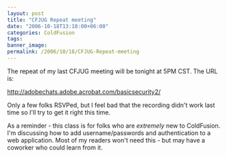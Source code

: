 ```yaml
---
layout: post
title: "CFJUG Repeat meeting"
date: "2006-10-18T13:10:00+06:00"
categories: ColdFusion 
tags: 
banner_image: 
permalink: /2006/10/18/CFJUG-Repeat-meeting
---
```


The repeat of my last CFJUG meeting will be tonight at 5PM CST. The URL is:

<a href="http://adobechats.adobe.acrobat.com/basicsecurity2/">http://adobechats.adobe.acrobat.com/basicsecurity2/</a>

Only a few folks RSVPed, but I feel bad that the recording didn't work last time so I'll try to get it right this time.

As a reminder - this class is for folks who are <i>extremely</i> new to ColdFusion. I'm discussing how to add username/passwords and authentication to a web application. Most of my readers won't need this - but may have a coworker who could learn from it.